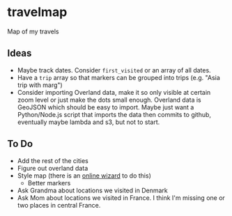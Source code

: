 # travelmap

Map of my travels

## Ideas

- Maybe track dates. Consider `first_visited` or an array of all dates.
- Have a `trip` array so that markers can be grouped into trips (e.g. "Asia trip with marg")
- Consider importing Overland data, make it so only visible at certain zoom level or just make the dots small enough. Overland data is GeoJSON which should be easy to import. Maybe just want a Python/Node.js script that imports the data then commits to github, eventually maybe lambda and s3, but not to start.

## To Do

- Add the rest of the cities
- Figure out overland data
- Style map (there is an [online wizard](https://mapstyle.withgoogle.com/) to do this)
  - Better markers
- Ask Grandma about locations we visited in Denmark
- Ask Mom about locations we visited in France. I think I'm missing one or two places in central France.
